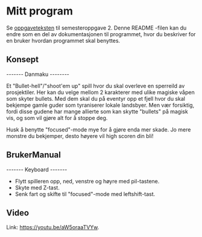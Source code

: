 # Mitt program

Se [oppgaveteksten](./OPPGAVETEKST.md) til semesteroppgave 2. Denne README -filen kan du endre som en del av dokumentasjonen til programmet, hvor du beskriver for en bruker hvordan programmet skal benyttes.

## Konsept

------- Danmaku --------

Et "Bullet-hell"/"shoot'em up" spill hvor du skal overleve en sperreild av prosjektiler. 
Her kan du velge mellom 2 karakterer med ulike magiske våpen som skyter bullets. Med dem skal du på eventyr opp et fjell hvor du skal bekjempe gamle guder som tyraniserer lokale landsbyer. 
Men vær forsiktig, fordi disse gudene har mange allierte som kan skytte "bullets" på magisk vis, og som vil gjøre alt for å stoppe deg.

Husk å benytte "focused"-mode mye for å gjøre enda mer skade. Jo mere monstre du bekjemper, desto høyere vil high scoren din bli!

## BrukerManual

------- Keyboard -------

- Flytt spilleren opp, ned, venstre og høyre med pil-tastene.
- Skyte med Z-tast.
- Senk fart og skifte til "focused"-mode med leftshift-tast.

## Video

Link: https://youtu.be/aW5oraaTVYw.


